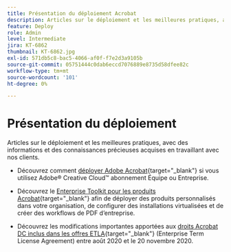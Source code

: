 ```yaml
---
title: Présentation du déploiement Acrobat
description: Articles sur le déploiement et les meilleures pratiques, avec des informations et des connaissances précieuses acquises en travaillant avec nos clients
feature: Deploy
role: Admin
level: Intermediate
jira: KT-6862
thumbnail: KT-6862.jpg
exl-id: 571db5c8-bac5-4066-af0f-f7e2d3a9105b
source-git-commit: 05751444c0dab6eccd7076889e8735d58dfee82c
workflow-type: tm+mt
source-wordcount: '101'
ht-degree: 0%

---
```


# Présentation du déploiement

Articles sur le déploiement et les meilleures pratiques, avec des informations et des connaissances précieuses acquises en travaillant avec nos clients.

* Découvrez comment [déployer Adobe Acrobat](https://helpx.adobe.com/enterprise/using/deploying-acrobat.html){target="_blank"} si vous utilisez Adobe® Creative Cloud™ abonnement Équipe ou Entreprise.

* Découvrez le [Enterprise Toolkit pour les produits Acrobat](https://www.adobe.com/fr/devnet-docs/acrobatetk/index.html){target="_blank"} afin de déployer des produits personnalisés dans votre organisation, de configurer des installations virtualisées et de créer des workflows de PDF d’entreprise.

* Découvrez les modifications importantes apportées aux [droits Acrobat DC inclus dans les offres ETLA](signentitlementchanges.md){target="_blank"} (Enterprise Term License Agreement) entre août 2020 et le 20 novembre 2020.
